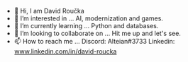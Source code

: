 - 👋 Hi, I am David Roučka
- 👀 I’m interested in ... AI, modernization and games.
- 🌱 I’m currently learning ... Python and databases.
- 💞️ I’m looking to collaborate on ... Hit me up and let's see.
- 📫 How to reach me ...      Discord: Alteian#3733     Linkedin: www.linkedin.com/in/david-roucka                     
